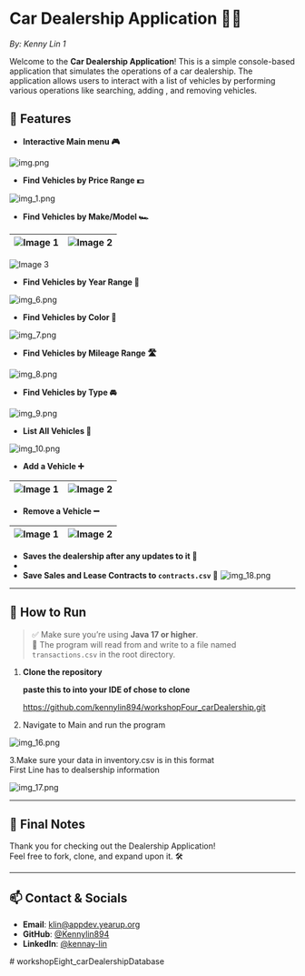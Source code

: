 # Car Dealership Application 🚗🚙
_By: Kenny Lin 1_

Welcome to the **Car Dealership Application**! This is a simple console-based application that simulates the operations 
of a car dealership.
The application allows users to interact with a list of vehicles by performing various operations like searching, adding
, and removing vehicles.

## 📝 Features

- **Interactive Main menu 🎮**

![img.png](img.png)
- **Find Vehicles by Price Range 💵**

![img_1.png](img_1.png)
- **Find Vehicles by Make/Model 🏎️**

| ![Image 1](img_4.png) | ![Image 2](img_3.png) |
|:---------------------:|:---------------------:|
![Image 3](img_5.png)

- **Find Vehicles by Year Range 📅**

![img_6.png](img_6.png)
- **Find Vehicles by Color 🎨**

![img_7.png](img_7.png)

- **Find Vehicles by Mileage Range 🛣️**

![img_8.png](img_8.png)
- **Find Vehicles by Type 🚘**

![img_9.png](img_9.png)
- **List All Vehicles 📜**

![img_10.png](img_10.png)
- **Add a Vehicle ➕**

| ![Image 1](img_11.png) | ![Image 2](img_12.png) |
|:---------------------:|:---------------------:|
- **Remove a Vehicle ➖**

| ![Image 1](img_14.png) | ![Image 2](img_13.png) |
|:---------------------:|:---------------------:|
- **Saves the dealership after any updates to it 💾**
- 
- **Save Sales and Lease Contracts to `contracts.csv` 🧾**
![img_18.png](img_18.png)
---
## 🚀 How to Run

> ✅ Make sure you’re using **Java 17 or higher**.  
> 📂 The program will read from and write to a file named `transactions.csv` in the root directory.
1. **Clone the repository**

   **paste this to into your IDE of chose to clone**

   https://github.com/kennylin894/workshopFour_carDealership.git

2. Navigate to Main and run the program

![img_16.png](img_16.png)

3.Make sure your data in inventory.csv is in this format  
First Line has to dealsership information

![img_17.png](img_17.png)


--------

## 🙌 Final Notes
Thank you for checking out the Dealership Application!  
Feel free to fork, clone, and expand upon it. 🛠️

----

## 📫 Contact & Socials

- **Email**: klin@appdev.yearup.org
- **GitHub**: [@Kennylin894](https://github.com/kennylin894)
- **LinkedIn**: [@kennay-lin](https://www.linkedin.com/in/kennay-lin/)

 
 #   w o r k s h o p E i g h t _ c a r D e a l e r s h i p D a t a b a s e  
 